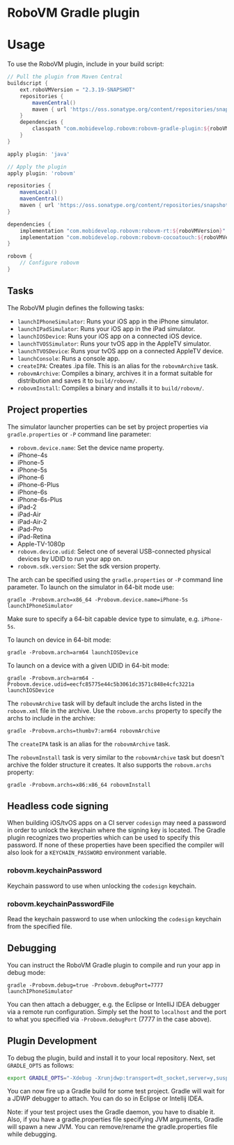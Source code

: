 RoboVM Gradle plugin
====================

# Usage
To use the RoboVM plugin, include in your build script:

```groovy
// Pull the plugin from Maven Central
buildscript {
    ext.roboVMVersion = "2.3.19-SNAPSHOT"
    repositories {
        mavenCentral()
        maven { url 'https://oss.sonatype.org/content/repositories/snapshots' }
    }
    dependencies {
        classpath "com.mobidevelop.robovm:robovm-gradle-plugin:${roboVMVersion}"
    }
}

apply plugin: 'java'

// Apply the plugin
apply plugin: 'robovm'

repositories {
    mavenLocal()
    mavenCentral()
    maven { url 'https://oss.sonatype.org/content/repositories/snapshots' }
}

dependencies {
    implementation "com.mobidevelop.robovm:robovm-rt:${roboVMVersion}"
    implementation "com.mobidevelop.robovm:robovm-cocoatouch:${roboVMVersion}"
}

robovm {
    // Configure robovm
}
```

## Tasks

The RoboVM plugin defines the following tasks:

* `launchIPhoneSimulator`: Runs your iOS app in the iPhone simulator.
* `launchIPadSimulator`: Runs your iOS app in the iPad simulator.
* `launchIOSDevice`: Runs your iOS app on a connected iOS device.
* `launchTVOSSimulator`: Runs your tvOS app in the AppleTV simulator.
* `launchTVOSDevice`: Runs your tvOS app on a connected AppleTV device.
* `launchConsole`: Runs a console app.
* `createIPA`: Creates .ipa file. This is an alias for the `robovmArchive` task.
* `robovmArchive`: Compiles a binary, archives it in a format suitable for distribution and saves it to `build/robovm/`.
* `robovmInstall`: Compiles a binary and installs it to `build/robovm/`.

## Project properties

The simulator launcher properties can be set by project properties via `gradle.properties` or `-P` command line parameter:

* `robovm.device.name`: Set the device name property.
 * iPhone-4s
 * iPhone-5
 * iPhone-5s
 * iPhone-6
 * iPhone-6-Plus
 * iPhone-6s
 * iPhone-6s-Plus
 * iPad-2
 * iPad-Air
 * iPad-Air-2
 * iPad-Pro
 * iPad-Retina
 * Apple-TV-1080p
* `robovm.device.udid`: Select one of several USB-connected physical devices by UDID to run your app on.
* `robovm.sdk.version`: Set the sdk version property.

The arch can be specified using the `gradle.properties` or `-P` command line parameter. To launch on the simulator in 64-bit mode use:

```
gradle -Probovm.arch=x86_64 -Probovm.device.name=iPhone-5s launchIPhoneSimulator
```

Make sure to specify a 64-bit capable device type to simulate, e.g. `iPhone-5s`.

To launch on device in 64-bit mode:

```
gradle -Probovm.arch=arm64 launchIOSDevice
```

To launch on a device with a given UDID in 64-bit mode:

```
gradle -Probovm.arch=arm64 -Probovm.device.udid=eecfc85775e44c5b3061dc3571c848e4cfc3221a launchIOSDevice
```

The `robovmArchive` task will by default include the archs listed in the `robovm.xml` file in the archive. Use the `robovm.archs` property to specify the archs to include in the archive:

```
gradle -Probovm.archs=thumbv7:arm64 robovmArchive
```

The `createIPA` task is an alias for the `robovmArchive` task.

The `robovmInstall` task is very similar to the `robovmArchive` task but doesn't archive the folder structure it creates. It also supports the `robovm.archs` property:

```
gradle -Probovm.archs=x86:x86_64 robovmInstall
```

## Headless code signing

When building iOS/tvOS apps on a CI server `codesign` may need a password in order to unlock the keychain where the signing key is located. The Gradle plugin recognizes two properties which can be used to specify this password. If none of these properties have been specified the compiler will also look for a `KEYCHAIN_PASSWORD` environment variable.

### robovm.keychainPassword

Keychain password to use when unlocking the `codesign` keychain.

### robovm.keychainPasswordFile

Read the keychain password to use when unlocking the `codesign` keychain from the specified file.


## Debugging
You can instruct the RoboVM Gradle plugin to compile and run your app in debug mode:

```
gradle -Probovm.debug=true -Probovm.debugPort=7777 launchIPhoneSimulator
```

You can then attach a debugger, e.g. the Eclipse or IntelliJ IDEA debugger via a remote run configuration. Simply set the host to `localhost` and the port to what you specified via `-Probovm.debugPort` (7777 in the case above).


## Plugin Development
To debug the plugin, build and install it to your local repository. Next, set `GRADLE_OPTS` as follows:

```bash
export GRADLE_OPTS="-Xdebug -Xrunjdwp:transport=dt_socket,server=y,suspend=y,address=5006"
```
You can now fire up a Gradle build for some test project. Gradle will wait for a JDWP debugger to attach. You can do so in Eclipse or Intellij IDEA.

Note: if your test project uses the Gradle daemon, you have to disable it. Also, if you have a gradle.properties file specifying JVM arguments, Gradle will spawn a new JVM. You can remove/rename the gradle.properties file while debugging.
